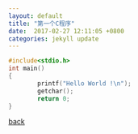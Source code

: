 ```yaml
---
layout: default
title: "第一个C程序"
date:  2017-02-27 12:11:05 +0800
categories: jekyll update
---
```


```c
#include<stdio.h>
int main()
{
        printf("Hello World !\n");
        getchar();
        return 0;
}
```
[back](/) 
